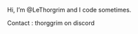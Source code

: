 Hi, I’m @LeThorgrim and I code sometimes.

Contact : thorggrim on discord

<!---
LeThorgrim/LeThorgrim is a ✨ special ✨ repository because its `README.md` (this file) appears on your GitHub profile.
You can click the Preview link to take a look at your changes.
--->
